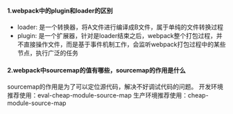 <!--
 * @Author: your name
 * @Date: 2021-03-14 21:55:16
 * @LastEditTime: 2021-04-19 10:11:46
 * @LastEditors: Please set LastEditors
 * @Description: In User Settings Edit
 * @FilePath: /Front-End-Notebook/webpack.md
-->
#### 1.webpack中的plugin和loader的区别
+ loader: 是一个转换器，将A文件进行编译成B文件，属于单纯的文件转换过程
+ plugin: 是一个扩展器，针对是loader结束之后，webpack整个打包过程，并不直接操作文件，而是基于事件机制工作，会监听webpack打包过程中的某些节点，执行广泛的任务

#### 2.webpack中sourcemap的值有哪些，sourcemap的作用是什么
sourcemap的作用是为了可以定位源代码，解决不好调试代码的问题。
开发环境推荐使用：eval-cheap-module-source-map
生产环境推荐使用：cheap-module-source-map